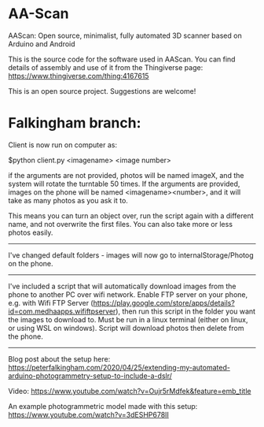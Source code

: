 # AA-Scan
AAScan: Open source, minimalist, fully automated 3D scanner based on Arduino and Android

This is the source code for the software used in AAScan. You can find details of assembly and use of it from the Thingiverse page: https://www.thingiverse.com/thing:4167615

This is an open source project. Suggestions are welcome!



# Falkingham branch:
Client is now run on computer as:

$python client.py \<imagename\> \<image number\>

if the arguments are not provided, photos will be named imageX, and the system will rotate the turntable 50 times. If the arguments are provided, images on the phone will be named \<imagename\>\<number\>, and it will take as many photos as you ask it to.

This means you can turn an object over, run the script again with a different name, and not overwrite the first files. You can also take more or less photos easily.

***

I've changed default folders - images will now go to internalStorage/Photog on the phone.

***

I've included a script that will automatically download images from the phone to another PC over wifi network.  Enable FTP server on your phone, e.g. with Wifi FTP Server (https://play.google.com/store/apps/details?id=com.medhaapps.wififtpserver), then run this script in the folder you want the images to download to.  Must be run in a linux terminal (either on linux, or using WSL on windows).  Script will download photos then delete from the phone.

***

Blog post about the setup here: https://peterfalkingham.com/2020/04/25/extending-my-automated-arduino-photogrammetry-setup-to-include-a-dslr/

Video: https://www.youtube.com/watch?v=Oujr5rMdfek&feature=emb_title

An example photogrammetric model made with this setup: https://www.youtube.com/watch?v=3dESHP678II

